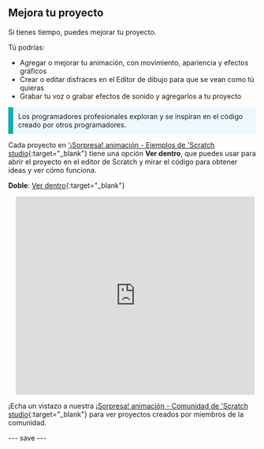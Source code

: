 ## Mejora tu proyecto

Si tienes tiempo, puedes mejorar tu proyecto.

Tú podrías:
+ Agregar o mejorar tu animación, con movimiento, apariencia y efectos gráficos
+ Crear o editar disfraces en el Editor de dibujo para que se vean como tú quieras
+ Grabar tu voz o grabar efectos de sonido y agregarlos a tu proyecto

<p style="border-left: solid; border-width:10px; border-color: #0faeb0; background-color: aliceblue; padding: 10px;">
Los programadores profesionales exploran y se inspiran en el código creado por otros programadores. 
</p>

Cada proyecto en ['¡Sorpresa! animación - Ejemplos de 'Scratch studio](https://scratch.mit.edu/studios/29075822){:target="_blank"} tiene una opción **Ver dentro**, que puedes usar para abrir el proyecto en el editor de Scratch y mirar el código para obtener ideas y ver cómo funciona.

**Doble**: [Ver dentro](https://scratch.mit.edu/projects/624080821/editor){:target="_blank"}
<div class="scratch-preview" style="margin-left: 15px;">
  <iframe allowtransparency="true" width="485" height="402" src="https://scratch.mit.edu/projects/embed/624080821/?autostart=false" frameborder="0"></iframe>
</div>

¡Echa un vistazo a nuestra [¡Sorpresa! animación - Comunidad de 'Scratch studio](https://scratch.mit.edu/studios/29079784){:target="_blank"} para ver proyectos creados por miembros de la comunidad.

--- save ---
